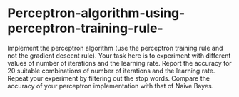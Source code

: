 # Perceptron-algorithm-using-perceptron-training-rule-

Implement the perceptron algorithm (use the perceptron training rule and not
the gradient descent rule). Your task here is to experiment with different
values of number of iterations and the learning rate. Report the accuracy for
20 suitable combinations of number of iterations and the learning rate. Repeat
your experiment by filtering out the stop words. Compare the accuracy of
your perceptron implementation with that of Naive Bayes.